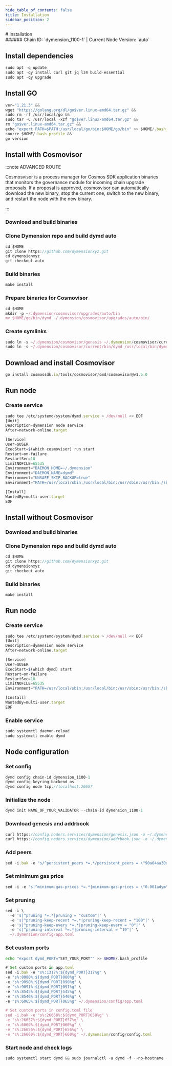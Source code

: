 ```yaml
---
hide_table_of_contents: false
title: Installation
sidebar_position: 2
---
```


<div class="h1-with-icon icon-dymension">
# Installation
</div>
###### Chain ID: `dymension_1100-1` | Current Node Version: `auto`

## Install dependencies

```js
sudo apt -q update
sudo apt -qy install curl git jq lz4 build-essential
sudo apt -qy upgrade
```

## Install GO
```js
ver="1.21.3" &&
wget "https://golang.org/dl/go$ver.linux-amd64.tar.gz" &&
sudo rm -rf /usr/local/go &&
sudo tar -C /usr/local -xzf "go$ver.linux-amd64.tar.gz" &&
rm "go$ver.linux-amd64.tar.gz" &&
echo "export PATH=$PATH:/usr/local/go/bin:$HOME/go/bin" >> $HOME/.bash_profile &&
source $HOME/.bash_profile &&
go version
```

## Install with Cosmovisor
:::note ADVANCED ROUTE

Cosmosvisor is a process manager for Cosmos SDK application binaries that monitors the governance module for incoming chain upgrade proposals. If a proposal is approved, cosmosvisor can automatically download the new binary, stop the current one, switch to the new binary, and restart the node with the new binary.

:::
### Download and build binaries
### Clone Dymension repo and build dymd auto
```js
cd $HOME
git clone https://github.com/dymensionxyz.git
cd dymensionxyz
git checkout auto
```

### Build binaries
```js
make install
```
### Prepare binaries for Cosmovisor
```js
cd $HOME
mkdir -p ~/.dymension/cosmovisor/upgrades/auto/bin
mv $HOME/go/bin/dymd ~/.dymension/cosmovisor/upgrades/auto/bin/
```

### Create symlinks
```js
sudo ln -s ~/.dymension/cosmovisor/genesis ~/.dymension/cosmovisor/current -f
sudo ln -s ~/.dymension/cosmovisor/current/bin/dymd /usr/local/bin/dymd -f
```

## Download and install Cosmovisor
```js
go install cosmossdk.io/tools/cosmovisor/cmd/cosmovisor@v1.5.0
```

## Run node
### Create service
```js
sudo tee /etc/systemd/system/dymd.service > /dev/null << EOF
[Unit]
Description=dymension node service
After=network-online.target

[Service]
User=$USER
ExecStart=$(which cosmovisor) run start
Restart=on-failure
RestartSec=10
LimitNOFILE=65535
Environment="DAEMON_HOME=~/.dymension"
Environment="DAEMON_NAME=dymd"
Environment="UNSAFE_SKIP_BACKUP=true"
Environment="PATH=/usr/local/sbin:/usr/local/bin:/usr/sbin:/usr/bin:/sbin:/bin:/usr/games:/usr/local/games:/snap/bin:~/.dymension/cosmovisor/current/bin"

[Install]
WantedBy=multi-user.target
EOF
```

## Install without Cosmovisor

### Download and build binaries
### Clone Dymension repo and build dymd auto
```js
cd $HOME
git clone https://github.com/dymensionxyz.git
cd dymensionxyz
git checkout auto
```

### Build binaries
```js
make install
```

## Run node
### Create service
```js
sudo tee /etc/systemd/system/dymd.service > /dev/null << EOF
[Unit]
Description=dymension node service
After=network-online.target

[Service]
User=$USER
ExecStart=$(which dymd) start
Restart=on-failure
RestartSec=10
LimitNOFILE=65535
Environment="PATH=/usr/local/sbin:/usr/local/bin:/usr/sbin:/usr/bin:/sbin:/bin:/usr/games:/usr/local/games:/snap/bin"

[Install]
WantedBy=multi-user.target
EOF
```

### Enable service
```js
sudo systemctl daemon-reload
sudo systemctl enable dymd
```

## Node configuration
### Set config
```js
dymd config chain-id dymension_1100-1
dymd config keyring-backend os
dymd config node tcp://localhost:26657
```

### Initialize the node
```js
dymd init NAME_OF_YOUR_VALIDATOR --chain-id dymension_1100-1
```

### Download genesis and addrbook
```js
curl https://config.noders.services/dymension/genesis.json -o ~/.dymension/config/genesis.json
curl https://config.noders.services/dymension/addrbook.json -o ~/.dymension/config/addrbook.json
```
### Add peers
```js
sed -i.bak -e "s/^persistent_peers *=.*/persistent_peers = \"90a04aa30a26d38bc79e71d7ff7c7a89ffd91c66@dymension-rpc.noders.services:20556\"/" ~/.dymension/config/config.toml
```

### Set minimum gas price
```js
sed -i -e "s|^minimum-gas-prices *=.*|minimum-gas-prices = \"0.001adym\"|" ~/.dymension/config/app.toml
```
### Set pruning
```js
sed -i \
  -e 's|^pruning *=.*|pruning = "custom"|' \
  -e 's|^pruning-keep-recent *=.*|pruning-keep-recent = "100"|' \
  -e 's|^pruning-keep-every *=.*|pruning-keep-every = "0"|' \
  -e 's|^pruning-interval *=.*|pruning-interval = "19"|' \
  ~/.dymension/config/app.toml
```

### Set custom ports

```bash
echo "export dymd_PORT="SET_YOUR_PORT"" >> $HOME/.bash_profile
```

```js
# Set custom ports in app.toml
sed -i.bak -e "s%:1317%:${dymd_PORT}317%g" \
-e "s%:8080%:${dymd_PORT}080%g" \
-e "s%:9090%:${dymd_PORT}090%g" \
-e "s%:9091%:${dymd_PORT}091%g" \
-e "s%:8545%:${dymd_PORT}545%g" \
-e "s%:8546%:${dymd_PORT}546%g" \
-e "s%:6065%:${dymd_PORT}065%g" ~/.dymension/config/app.toml

# Set custom ports in config.toml file
sed -i.bak -e "s%:26658%:${dymd_PORT}658%g" \
-e "s%:26657%:${dymd_PORT}657%g" \
-e "s%:6060%:${dymd_PORT}060%g" \
-e "s%:26656%:${dymd_PORT}656%g" \
-e "s%:26660%:${dymd_PORT}660%g" ~/.dymension/config/config.toml
```

### Start node and check logs
```js
sudo systemctl start dymd && sudo journalctl -u dymd -f --no-hostname -o cat
```

